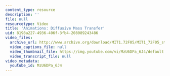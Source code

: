 ```yaml
---
content_type: resource
description: ''
file: null
resourcetype: Video
title: 'Animations: Diffusive Mass Transfer'
uid: 8198a227-4936-406f-3fb4-208089243486
video_files:
  archive_url: http://www.archive.org/download/MIT1.72F05/MIT1_72F05_st_diffusive_220k.mp4
  video_captions_file: null
  video_thumbnail_file: https://img.youtube.com/vi/MzU6DPa_6J4/default.jpg
  video_transcript_file: null
video_metadata:
  youtube_id: MzU6DPa_6J4
---
```

